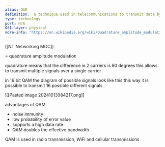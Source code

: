 ```yaml
---
alias: QAM 
definition:  a technique used in telecommunications to transmit data by modulating both the amplitude of two carrier waves, which are out of phase by 90 degrees (hence "quadrature")
type: technology
port: N/A
OSI-layer: physical 
more-info: "https://en.wikipedia.org/wiki/Quadrature_amplitude_modulation"
---
```

[[NT Networking MOC]]

= quadrature amplitude modulation

quadrature means that the difference in 2 carriers is 90 degrees
this allows to transmit multiple signals over a single carrier

in 16 bit QAM the diagram of possible signals look like this
this way it is possible to transmit 16 possible different signals

![[Pasted image 20241013084217.png]]

advantages of QAM
- noise immunity
- low probability of error value
- supports a high data rate
- QAM doubles the effective bandwidth


QAM is used in radio transmission, WiFi and cellular transmissions